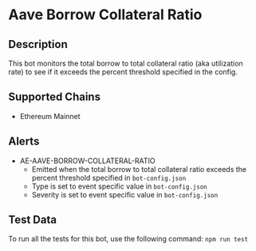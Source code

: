 # Aave Borrow Collateral Ratio

## Description

This bot monitors the total borrow to total collateral ratio (aka utilization rate) to see if it
exceeds the percent threshold specified in the config.

## Supported Chains

- Ethereum Mainnet

## Alerts

<!-- -->
- AE-AAVE-BORROW-COLLATERAL-RATIO
  - Emitted when the total borrow to total collateral ratio exceeds the percent
    threshold specified in `bot-config.json`
  - Type is set to event specific value in `bot-config.json`
  - Severity is set to event specific value in `bot-config.json`

## Test Data

To run all the tests for this bot, use the following command: `npm run test`
